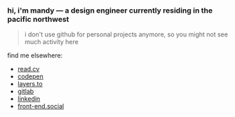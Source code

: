 ### hi, i'm mandy &mdash; a design engineer currently residing in the pacific northwest

> i don't use github for personal projects anymore, so you might not see much activity here

find me elsewhere:
- [read.cv](https://read.cv/mandynicole)
- [codepen](https://codepen.io/mandynicole)
- [layers.to](https://layers.to/mandynicole)
- [gitlab](https://gitlab.com/mandynicole)
- [linkedin](https://www.linkedin.com/in/mandynicole/)
- <a rel="me" href="https://front-end.social/@mandy">front-end.social</a>
